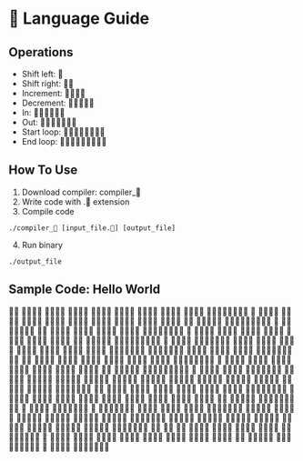 # 🙏 Language Guide
## Operations
- Shift left: 🙏
- Shift right: 🙏🙏
- Increment: 🙏🙏🙏🙏
- Decrement: 🙏🙏🙏🙏🙏
- In: 🙏🙏🙏🙏🙏🙏
- Out: 🙏🙏🙏🙏🙏🙏🙏
- Start loop: 🙏🙏🙏🙏🙏🙏🙏🙏
- End loop: 🙏🙏🙏🙏🙏🙏🙏🙏🙏

## How To Use
1. Download compiler: compiler_🙏
2. Write code with .🙏 extension
3. Compile code
```
./compiler_🙏 [input_file.🙏] [output_file]
```
4. Run binary
```
./output_file
```

## Sample Code: Hello World
🙏🙏 🙏🙏🙏🙏 🙏🙏🙏🙏 🙏🙏🙏🙏 🙏🙏🙏🙏 🙏🙏🙏🙏 🙏🙏🙏🙏 🙏🙏🙏🙏 🙏🙏🙏🙏 🙏🙏🙏🙏🙏🙏🙏🙏 🙏 🙏🙏🙏🙏 🙏🙏🙏🙏 🙏🙏🙏🙏 🙏🙏🙏🙏 🙏🙏🙏🙏 🙏🙏🙏🙏 🙏🙏🙏🙏 🙏🙏🙏🙏 🙏🙏🙏🙏 🙏🙏 🙏🙏🙏🙏🙏 🙏🙏🙏🙏🙏🙏🙏🙏🙏 🙏 🙏🙏🙏🙏🙏🙏🙏 🙏🙏 🙏🙏🙏🙏 🙏🙏🙏🙏 🙏🙏🙏🙏 🙏🙏🙏🙏 🙏🙏🙏🙏🙏🙏🙏🙏 🙏 🙏🙏🙏🙏 🙏🙏🙏🙏 🙏🙏🙏🙏 🙏🙏🙏🙏 🙏🙏🙏🙏 🙏🙏🙏🙏 🙏🙏🙏🙏 🙏🙏 🙏🙏🙏🙏🙏 🙏🙏🙏🙏🙏🙏🙏🙏🙏 🙏 🙏🙏🙏🙏 🙏🙏🙏🙏🙏🙏🙏 🙏🙏🙏🙏 🙏🙏🙏🙏 🙏🙏🙏🙏 🙏🙏🙏🙏 🙏🙏🙏🙏 🙏🙏🙏🙏 🙏🙏🙏🙏 🙏🙏🙏🙏🙏🙏🙏 🙏🙏🙏🙏🙏🙏🙏 🙏🙏🙏🙏 🙏🙏🙏🙏 🙏🙏🙏🙏 🙏🙏🙏🙏🙏🙏🙏 🙏🙏 🙏🙏 🙏🙏🙏🙏 🙏🙏🙏🙏 🙏🙏🙏🙏 🙏🙏🙏🙏 🙏🙏🙏🙏 🙏🙏🙏🙏 🙏🙏🙏🙏🙏🙏🙏🙏 🙏 🙏🙏🙏🙏 🙏🙏🙏🙏 🙏🙏🙏🙏 🙏🙏🙏🙏 🙏🙏🙏🙏 🙏🙏🙏🙏 🙏🙏🙏🙏 🙏🙏 🙏🙏🙏🙏🙏 🙏🙏🙏🙏🙏🙏🙏🙏🙏 🙏 🙏🙏🙏🙏 🙏🙏🙏🙏 🙏🙏🙏🙏🙏🙏🙏 🙏🙏🙏🙏🙏 🙏🙏🙏🙏🙏 🙏🙏🙏🙏🙏 🙏🙏🙏🙏🙏 🙏🙏🙏🙏🙏 🙏🙏🙏🙏🙏 🙏🙏🙏🙏🙏 🙏🙏🙏🙏🙏 🙏🙏🙏🙏🙏 🙏🙏🙏🙏🙏 🙏🙏🙏🙏🙏 🙏🙏🙏🙏🙏 🙏🙏🙏🙏🙏🙏🙏 🙏🙏 🙏🙏🙏🙏 🙏🙏🙏🙏 🙏🙏🙏🙏 🙏🙏🙏🙏 🙏🙏🙏🙏 🙏🙏🙏🙏 🙏🙏🙏🙏🙏🙏🙏🙏 🙏 🙏🙏🙏🙏 🙏🙏🙏🙏 🙏🙏🙏🙏 🙏🙏🙏🙏 🙏🙏🙏🙏 🙏🙏🙏🙏 🙏🙏🙏🙏 🙏🙏🙏🙏 🙏🙏🙏🙏 🙏🙏 🙏🙏🙏🙏🙏 🙏🙏🙏🙏🙏🙏🙏🙏🙏 🙏 🙏🙏🙏🙏 🙏🙏🙏🙏🙏🙏🙏 🙏 🙏🙏🙏🙏🙏🙏🙏 🙏🙏🙏🙏 🙏🙏🙏🙏 🙏🙏🙏🙏 🙏🙏🙏🙏🙏🙏🙏 🙏🙏🙏🙏🙏 🙏🙏🙏🙏🙏 🙏🙏🙏🙏🙏 🙏🙏🙏🙏🙏 🙏🙏🙏🙏🙏 🙏🙏🙏🙏🙏 🙏🙏🙏🙏🙏🙏🙏 🙏🙏🙏🙏🙏 🙏🙏🙏🙏🙏 🙏🙏🙏🙏🙏 🙏🙏🙏🙏🙏 🙏🙏🙏🙏🙏 🙏🙏🙏🙏🙏 🙏🙏🙏🙏🙏 🙏🙏🙏🙏🙏 🙏🙏🙏🙏🙏🙏🙏 🙏🙏 🙏🙏 🙏🙏 🙏🙏🙏🙏 🙏🙏🙏🙏 🙏🙏🙏🙏 🙏🙏🙏🙏 🙏🙏🙏🙏🙏🙏🙏🙏 🙏 🙏🙏🙏🙏 🙏🙏🙏🙏 🙏🙏🙏🙏 🙏🙏🙏🙏 🙏🙏🙏🙏 🙏🙏🙏🙏 🙏🙏🙏🙏 🙏🙏🙏🙏 🙏🙏 🙏🙏🙏🙏🙏 🙏🙏🙏🙏🙏🙏🙏🙏🙏 🙏 🙏🙏🙏🙏 🙏🙏🙏🙏🙏🙏🙏